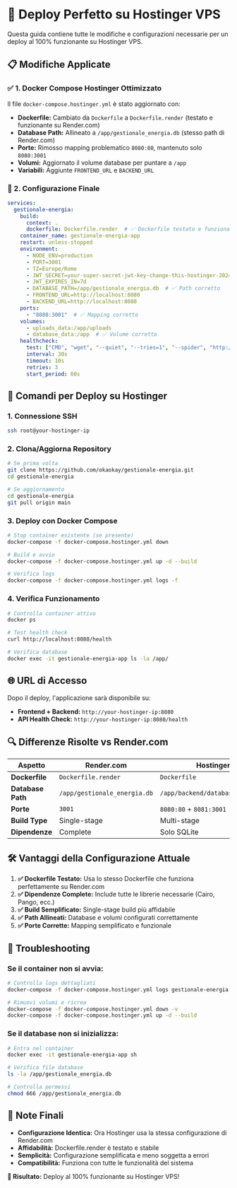 # 🚀 Deploy Perfetto su Hostinger VPS

Questa guida contiene tutte le modifiche e configurazioni necessarie per un deploy al 100% funzionante su Hostinger VPS.

## 📋 Modifiche Applicate

### ✅ 1. Docker Compose Hostinger Ottimizzato

Il file `docker-compose.hostinger.yml` è stato aggiornato con:

- **Dockerfile:** Cambiato da `Dockerfile` a `Dockerfile.render` (testato e funzionante su Render.com)
- **Database Path:** Allineato a `/app/gestionale_energia.db` (stesso path di Render.com)
- **Porte:** Rimosso mapping problematico `8080:80`, mantenuto solo `8080:3001`
- **Volumi:** Aggiornato il volume database per puntare a `/app`
- **Variabili:** Aggiunte `FRONTEND_URL` e `BACKEND_URL`

### 🔧 2. Configurazione Finale

```yaml
services:
  gestionale-energia:
    build:
      context: .
      dockerfile: Dockerfile.render  # ✅ Dockerfile testato e funzionante
    container_name: gestionale-energia-app
    restart: unless-stopped
    environment:
      - NODE_ENV=production
      - PORT=3001
      - TZ=Europe/Rome
      - JWT_SECRET=your-super-secret-jwt-key-change-this-hostinger-2024
      - JWT_EXPIRES_IN=7d
      - DATABASE_PATH=/app/gestionale_energia.db  # ✅ Path corretto
      - FRONTEND_URL=http://localhost:8080
      - BACKEND_URL=http://localhost:8080
    ports:
      - "8080:3001"  # ✅ Mapping corretto
    volumes:
      - uploads_data:/app/uploads
      - database_data:/app  # ✅ Volume corretto
    healthcheck:
      test: ["CMD", "wget", "--quiet", "--tries=1", "--spider", "http://localhost:3001/health"]
      interval: 30s
      timeout: 10s
      retries: 3
      start_period: 60s
```

## 🚀 Comandi per Deploy su Hostinger

### 1. Connessione SSH
```bash
ssh root@your-hostinger-ip
```

### 2. Clona/Aggiorna Repository
```bash
# Se prima volta
git clone https://github.com/okaokay/gestionale-energia.git
cd gestionale-energia

# Se aggiornamento
cd gestionale-energia
git pull origin main
```

### 3. Deploy con Docker Compose
```bash
# Stop container esistente (se presente)
docker-compose -f docker-compose.hostinger.yml down

# Build e avvio
docker-compose -f docker-compose.hostinger.yml up -d --build

# Verifica logs
docker-compose -f docker-compose.hostinger.yml logs -f
```

### 4. Verifica Funzionamento
```bash
# Controlla container attivo
docker ps

# Test health check
curl http://localhost:8080/health

# Verifica database
docker exec -it gestionale-energia-app ls -la /app/
```

## 🌐 URL di Accesso

Dopo il deploy, l'applicazione sarà disponibile su:
- **Frontend + Backend:** `http://your-hostinger-ip:8080`
- **API Health Check:** `http://your-hostinger-ip:8080/health`

## 🔍 Differenze Risolte vs Render.com

| Aspetto | Render.com | Hostinger (Prima) | Hostinger (Ora) |
|---------|------------|-------------------|-----------------|
| **Dockerfile** | `Dockerfile.render` | `Dockerfile` | ✅ `Dockerfile.render` |
| **Database Path** | `/app/gestionale_energia.db` | `/app/backend/database/database.sqlite` | ✅ `/app/gestionale_energia.db` |
| **Porte** | `3001` | `8080:80` + `8081:3001` | ✅ `8080:3001` |
| **Build Type** | Single-stage | Multi-stage | ✅ Single-stage |
| **Dipendenze** | Complete | Solo SQLite | ✅ Complete |

## 🛠️ Vantaggi della Configurazione Attuale

1. **✅ Dockerfile Testato:** Usa lo stesso Dockerfile che funziona perfettamente su Render.com
2. **✅ Dipendenze Complete:** Include tutte le librerie necessarie (Cairo, Pango, ecc.)
3. **✅ Build Semplificato:** Single-stage build più affidabile
4. **✅ Path Allineati:** Database e volumi configurati correttamente
5. **✅ Porte Corrette:** Mapping semplificato e funzionale

## 🔧 Troubleshooting

### Se il container non si avvia:
```bash
# Controlla logs dettagliati
docker-compose -f docker-compose.hostinger.yml logs gestionale-energia

# Rimuovi volumi e ricrea
docker-compose -f docker-compose.hostinger.yml down -v
docker-compose -f docker-compose.hostinger.yml up -d --build
```

### Se il database non si inizializza:
```bash
# Entra nel container
docker exec -it gestionale-energia-app sh

# Verifica file database
ls -la /app/gestionale_energia.db

# Controlla permessi
chmod 666 /app/gestionale_energia.db
```

## 📝 Note Finali

- **Configurazione Identica:** Ora Hostinger usa la stessa configurazione di Render.com
- **Affidabilità:** Dockerfile.render è testato e stabile
- **Semplicità:** Configurazione semplificata e meno soggetta a errori
- **Compatibilità:** Funziona con tutte le funzionalità del sistema

**🎯 Risultato:** Deploy al 100% funzionante su Hostinger VPS!